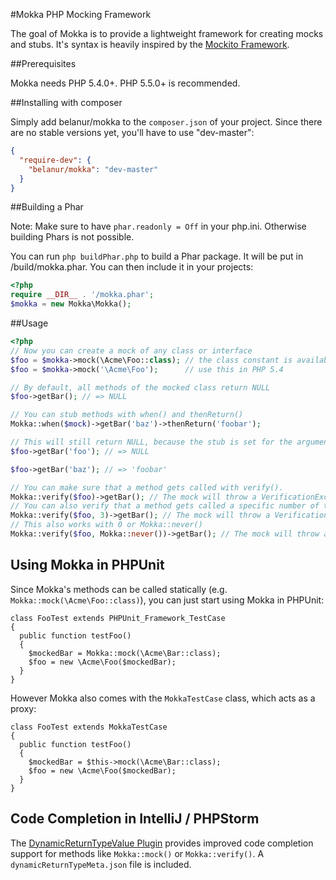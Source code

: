 #Mokka PHP Mocking Framework

The goal of Mokka is to provide a lightweight framework for creating mocks and stubs. It's syntax is heavily inspired by the [Mockito Framework](https://code.google.com/p/mockito/).

##Prerequisites

Mokka needs PHP 5.4.0+. PHP 5.5.0+ is recommended.

##Installing with composer

Simply add belanur/mokka to the ```composer.json``` of your project. Since there are no stable versions yet, you'll have to use "dev-master":

```json
{
  "require-dev": {
    "belanur/mokka": "dev-master"
  }
}
```

##Building a Phar

Note: Make sure to have ```phar.readonly = Off``` in your php.ini. Otherwise building Phars is not possible. 

You can run ```php buildPhar.php``` to build a Phar package. It will be put in /build/mokka.phar. You can then include it in your projects:

```php
<?php
require __DIR__ . '/mokka.phar';
$mokka = new Mokka\Mokka();
```

##Usage

```php
<?php 
// Now you can create a mock of any class or interface
$foo = $mokka->mock(\Acme\Foo::class); // the class constant is available since PHP 5.5
$foo = $mokka->mock('\Acme\Foo');      // use this in PHP 5.4

// By default, all methods of the mocked class return NULL
$foo->getBar(); // => NULL

// You can stub methods with when() and thenReturn()
Mokka::when($mock)->getBar('baz')->thenReturn('foobar');

// This will still return NULL, because the stub is set for the argument 'baz' only
$foo->getBar('foo'); // => NULL

$foo->getBar('baz'); // => 'foobar'

// You can make sure that a method gets called with verify(). 
Mokka::verify($foo)->getBar(); // The mock will throw a VerificationException if this method was not called once
// You can also verify that a method gets called a specific number of times
Mokka::verify($foo, 3)->getBar(); // The mock will throw a VerificationException if this method was not called three times
// This also works with 0 or Mokka::never()
Mokka::verify($foo, Mokka::never())->getBar(); // The mock will throw a VerificationException if this method was called

```

## Using Mokka in PHPUnit 

Since Mokka's methods can be called statically (e.g. `Mokka::mock(\Acme\Foo::class)`), you can just start using Mokka in PHPUnit:

```<?php
class FooTest extends PHPUnit_Framework_TestCase
{
  public function testFoo()
  {
    $mockedBar = Mokka::mock(\Acme\Bar::class);
    $foo = new \Acme\Foo($mockedBar);
  }
}
```

However Mokka also comes with the `MokkaTestCase` class, which acts as a proxy:

```<?php
class FooTest extends MokkaTestCase
{
  public function testFoo()
  {
    $mockedBar = $this->mock(\Acme\Bar::class);
    $foo = new \Acme\Foo($mockedBar);
  }
}
```

## Code Completion in IntelliJ / PHPStorm

The [DynamicReturnTypeValue Plugin](http://plugins.jetbrains.com/plugin/7251) provides improved code completion support for methods like `Mokka::mock()` or `Mokka::verify()`. A `dynamicReturnTypeMeta.json` file is included.
